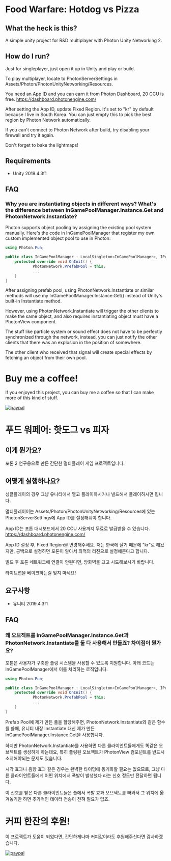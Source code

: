 # Food Warfare: Hotdog vs Pizza
## What the heck is this?
A simple unity project for R&D multiplayer with Photon Unity Networking 2.

## How do I run?
Just for singleplayer, just open it up in Unity and play or build.

To play multiplayer, locate to PhotonServerSettings in Assets/Photon/PhotonUnityNetworking/Resources.

You need an App ID and you can earn it from Photon Dashboard, 20 CCU is free.
https://dashboard.photonengine.com/

After setting the App ID, update Fixed Region. It's set to "kr" by default because I live in South Korea.
You can just empty this to pick the best region by Photon Network automatically.

If you can't connect to Photon Network after build, try disabling your firewall and try it again.

Don't forget to bake the lightmaps!

## Requirements
- Unity 2019.4.3f1

## FAQ
### Why you are instantiating objects in different ways? What's the difference between InGamePoolManager.Instance.Get and PhotonNetwork.Instantiate?
Photon supports object pooling by assigning the existing pool system manually. Here's the code in InGamePoolManager that register my own custom implemented object pool to use in Photon:

```csharp
using Photon.Pun;

public class InGamePoolManager : LocalSingleton<InGamePoolManager>, IPunPrefabPool {
    protected override void OnInit() {
            PhotonNetwork.PrefabPool = this;
            ...
    }
}
```

After assigning prefab pool, using PhotonNetwork.Instantiate or similar methods will use my InGamePoolManager.Instance.Get() instead of Unity's built-in Instantiate method.

However, using PhotonNetwork.Instantiate will trigger the other clients to make the same object, and also requires instantiating object must have a PhotonView component.

The stuff like particle system or sound effect does not have to be perfectly synchronized through the network, instead, you can just notify the other clients that there was an explosion in the position of somewhere.

The other client who received that signal will create special effects by fetching an object from their own pool.

# Buy me a coffee!
If you enjoyed this project, you can buy me a coffee so that I can make more of this kind of stuff.

[![paypal](https://www.paypalobjects.com/en_US/i/btn/btn_donateCC_LG.gif)](https://www.paypal.com/cgi-bin/webscr?cmd=_s-xclick&hosted_button_id=PVXTU5FJNBLDS)

# 푸드 워페어: 핫도그 vs 피자
## 이게 뭔가요?
포톤 2 연구용으로 만든 간단한 멀티플레이 게임 프로젝트입니다.

## 어떻게 실행하나요?
싱글플레이의 경우 그냥 유니티에서 열고 플레이하시거나 빌드해서 플레이하시면 됩니다.

멀티플레이어는 Assets/Photon/PhotonUnityNetworking/Resources에 있는 PhotonServerSettings에 App ID를 설정해줘야 합니다.

App ID는 포톤 대시보드에서 20 CCU 사용까지 무료로 발급받을 수 있습니다.
https://dashboard.photonengine.com/

App ID 설정 후, Fixed Region을 변경해주세요. 저는 한국에 살기 때문에 "kr"로 해놨지만, 공백으로 설정하면 포톤이 알아서 최적의 리젼으로 설정해준다고 합니다.

빌드 후 포톤 네트워크에 연결이 안된다면, 방화벽을 끄고 시도해보시기 바랍니다.

라이트맵을 베이크하는걸 잊지 마세요!

## 요구사항
- 유니티 2019.4.3f1

## FAQ
### 왜 오브젝트를 InGamePoolManager.Instance.Get과 PhotonNetwork.Instantiate를 둘 다 사용해서 만들죠? 차이점이 뭔가요?
포톤은 사용자가 구축한 풀링 시스템을 사용할 수 있도록 지원합니다. 아래 코드는 InGamePoolManager에서 이를 처리하는 로직입니다.

```csharp
using Photon.Pun;

public class InGamePoolManager : LocalSingleton<InGamePoolManager>, IPunPrefabPool {
    protected override void OnInit() {
            PhotonNetwork.PrefabPool = this;
            ...
    }
}
```

Prefab Pool에 제가 만든 풀을 할당해주면, PhotonNetwork.Instantiate와 같은 함수를 쓸때, 유니티 내장 Instantiate 대신 제가 만든 InGamePoolManager.Instance.Get을 사용합니다.

하지만 PhotonNetwork.Instantiate를 사용하면 다른 클라이언트들에게도 똑같은 오브젝트를 생성하게 하는데요, 특히 풀링된 오브젝트가 PhotonView 컴포넌트를 반드시 소지해야되는 문제도 있습니다.

시각 효과나 음향 효과 같은 경우는 완벽한 타이밍에 동기화할 필요는 없으므로, 그냥 다른 클라이언트들에게 어떤 위치에서 폭발이 발생했다 라는 신호 정도만 전달하면 됩니다.

이 신호를 받은 다른 클라이언트들은 풀에서 폭발 효과 오브젝트를 빼와서 그 위치에 옮겨놓기만 하면 추가적인 데이터 전송이 전혀 필요가 없죠.


# 커피 한잔의 후원!
이 프로젝트가 도움이 되었다면, 간단하게나마 커피값이라도 후원해주신다면 감사하겠습니다.

[![paypal](https://www.paypalobjects.com/en_US/i/btn/btn_donateCC_LG.gif)](https://www.paypal.com/cgi-bin/webscr?cmd=_s-xclick&hosted_button_id=PVXTU5FJNBLDS)
